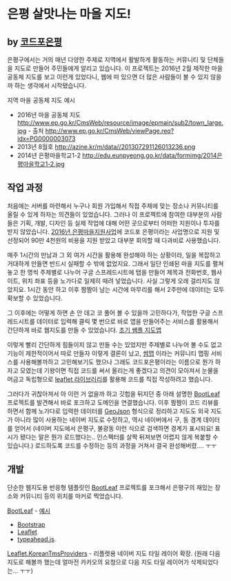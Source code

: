 # 은평 살맛나는 마을 지도!
## by [코드포은평](http://codeforep.org)

은평구에서는 거의 매년 다양한 주제로 지역에서 활발하게 활동하는 커뮤니티 및 단체들을 지도로 만들어 주민들에게 알리고 있습니다.
이 프로젝트는 2016년 2월 제작한 마을 공동체 지도를 보고 이런게 있었다니, 웹에 떠 있으면 더 많은 사람들이 볼 수 있지 않을까 하는 생각에서 시작됐습니다.

지역 마을 공동체 지도 예시

- 2016년 마을 공동체 지도 <http://www.ep.go.kr/CmsWeb/resource/image/epmain/sub2/town_large.jpg> - 출처 <http://www.ep.go.kr/CmsWeb/viewPage.req?idx=PG0000003073>
- 2013년 8월호 <http://azine.kr/m/data//201307291126013236.png>
- 2014년 은평마을학교1-2 <http://edu.eunpyeong.go.kr/data/formimg/2014은평마을학교1-2.jpg>

## 작업 과정

처음에는 서버를 마련해서 누구나 회원 가입해서 직접 주제에 맞는 장소나 커뮤니티를 올릴 수 있게 하자는 의견들이 있었습니다.
그러나 이 프로젝트에 참여한 대부분의 사람들은 기획, 개발, 디자인 등 실제 작업에 대해 어떤 곳으로부터 어떠한 지원이나 투자를 받지 않았습니다.
[2016년 은평마을지원사업](http://cafe.daum.net/_c21_/bbs_read?grpid=1QRHf&fldid=AtaB&contentval=00056zzzzzzzzzzzzzzzzzzzzzzzzz)에 코드포 은평이라는 사업명으로 지원 및 선정되어 90만 4천원의 비용을 지원 받았고 대부분 회의할 때 다과비로 사용했습니다.

매주 1시간의 만남과 그 외 여가 시간을 활용해 완성해야 하는 상황이라, 일을 복잡하고 거대하게 만들면 반드시 실패할 수 밖에 없었지요.
그래서 일단 인쇄된 마을 지도를 펼쳐 놓고 한 명씩 주제별로 나누어 구글 스프레드시트에 탭을 만들어 제목과 전화번호, 웹사이트, 위치 좌표 등을 노가다로 일제히 때려 넣었습니다.
사실 그렇게 오래 걸리지도 않았지요. 1시간 동안 하고 이후 짬짬이 남는 시간에 마무리를 해서 2주만에 데이터는 모두 확보할 수 있었습니다.

그 이후에는 어떻게 하면 손 안 데고 코 풀어 볼 수 있을까 고민하다가,
작업한 구글 스프레드시트를 데이터로 입력해 클릭 몇 번으로 바로 앱을 만들어주는 서비스를 활용해서 간단하게 바로 웹지도를 만들 수 있었습니다.
[초기 쌤플 지도앱](https://www.appsheet.com/start/bedbddbc-729f-4b90-a4f2-0bb966c7da3e)

이렇게 빨리 간단하게 힘들이지 않고 만들 수는 있었지만 주제별로 나누어 볼 수도 없고 기능이 제한적이어서 따로 만들자 이렇게 결론이 났고,
[썸맵](http://somemap.kr) 이라는 커뮤니티 맵핑 서비스를 사용해볼까하고 고민해보기도 했으나 그래도 코드포은평이라는 이름으로 뭔가 하자고 모였는데
기왕이면 직접 코드를 써서 올리는게 좋겠다고 의견이 모아져서 눈물을 머금고 독립형으로 [leaflet 라이브러리](http://leafletjs.com)를 활용해 코드를 직접 작성하려고 했습니다.

그러다가 귀찮아져서 아 이런 거 없을까 하고 깃헙을 뒤지던 중 아래 설명한 [BootLeaf](https://github.com/bmcbride/bootleaf) 프로젝트를 발견해서 바로 포크하고 도메인을 연결했습니다.
이후 짬짬이 코드 리뷰를 하면서 함께 노가다로 입력한 데이터를 [GeoJson](http://geojson.org) 형식으로 정리하고 지도도 외국 지도가 아니라 많이 사용하는 네이버 지도로 수정하고,
역시 네이버에서 구, 동 경계 데이터를 얻어서 (네이버 지도에서 은평구, 불광동 이런 식으로 검색하면 경계가 표시되요! 표시가 됐다는 말은 뭔가 로드했다는.. 인스펙터를 살짝 뒤져보면 어렵지 않게 복붙할 수 있습니다.) 로드하도록 코드를 수정하는 등의 과정을 거쳐서 결국 완성해버렸.... ㅜㅜ

## 개발

단순한 웹지도용 반응형 템플릿인 [BootLeaf](https://github.com/bmcbride/bootleaf) 프로젝트를 포크해서 은평구의 재밌는 장소와 커뮤니티 등의 위치를 마커로 찍었습니다.

[BootLeaf](https://github.com/bmcbride/bootleaf) - [예시](http://bmcbride.github.io/bootleaf/)

* [Bootstrap](http://getbootstrap.com/)
* [Leaflet](http://leafletjs.com/)
* [typeahead.js](http://twitter.github.io/typeahead.js/).

[Leaflet.KoreanTmsProviders](https://github.com/tontita/Leaflet.KoreanTmsProviders) - 리플렛용 네이버 지도 타일 레이어 확장.
(원래 다음지도로 해볼까 했는데 얼마전 카카오의 요청으로 다음 지도 타일 레이어가 삭제되었다는... ㅜㅜ)


